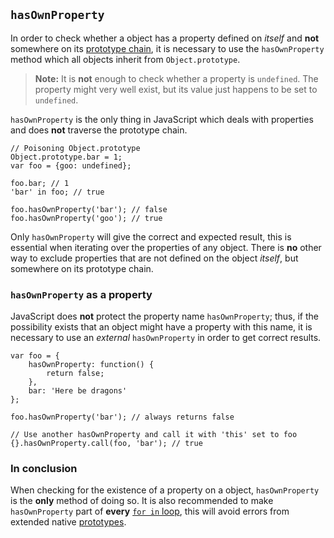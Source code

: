 ## `hasOwnProperty`

In order to check whether a object has a property defined on *itself* and **not** 
somewhere on its [prototype chain](#prototype), it is necessary to use the 
`hasOwnProperty` method which all objects inherit from `Object.prototype`.

> **Note:** It is **not** enough to check whether a property is `undefined`. The
> property might very well exist, but its value just happens to be set to 
> `undefined`.

`hasOwnProperty` is the only thing in JavaScript which deals with properties and 
does **not** traverse the prototype chain.

    // Poisoning Object.prototype
    Object.prototype.bar = 1; 
    var foo = {goo: undefined};
    
    foo.bar; // 1
    'bar' in foo; // true

    foo.hasOwnProperty('bar'); // false
    foo.hasOwnProperty('goo'); // true

Only `hasOwnProperty` will give the correct and expected result, this is 
essential when iterating over the properties of any object. There is **no** other 
way to exclude properties that are not defined on the object *itself*, but 
somewhere on its prototype chain.  

### `hasOwnProperty` as a property

JavaScript does **not** protect the property name `hasOwnProperty`; thus, if the
possibility exists that an object might have a property with this name, it is
necessary to use an *external* `hasOwnProperty` in order to get correct results.

    var foo = {
        hasOwnProperty: function() {
            return false;
        },
        bar: 'Here be dragons'
    };

    foo.hasOwnProperty('bar'); // always returns false

    // Use another hasOwnProperty and call it with 'this' set to foo
    {}.hasOwnProperty.call(foo, 'bar'); // true

### In conclusion

When checking for the existence of a property on a object, `hasOwnProperty` is 
the **only** method of doing so. It is also recommended to make `hasOwnProperty`
part of **every** [`for in` loop](#forinloop), this will avoid errors from 
extended native [prototypes](#prototype).

